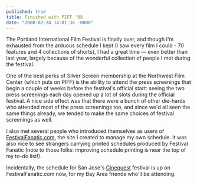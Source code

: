 ```yaml
---
published: true
title: Finished with PIFF '08
date: "2008-02-24 14:01:36 -0800"
---
```


The Portland International Film Festival is finally over, and though I'm
exhausted from the arduous schedule I kept (I saw every film I could - 70
features and 4 collections of shorts), I had a great time &mdash; even better
than last year, largely because of the wonderful collection of people I met
during the festival.<!--more-->

One of the best perks of Silver Screen membership at the Northwest Film Center
(which puts on PIFF) is the ability to attend the press screenings that begin
a couple of weeks before the festival's official start: seeing the two press
screenings each day opened up a lot of slots during the official festival.
A nice side effect was that there were a bunch of other die-hards who attended
most of the press screenings too, and since we'd all seen the same things
already, we tended to make the same choices of festival screenings as well.

I also met several people who introduced themselves as users of
<a href="http://festivalfanatic.com">FestivalFanatic.com,</a>
the site I created to manage my own schedule. It was also nice to see strangers
carrying printed schedules produced by Festival Fanatic (note to those folks:
improving schedule printing is near the top of my to-do list!).

Incidentally, the schedule for San Jose's
<a href="http://cinequest.org">Cinequest</a> festival is up
on FestivalFanatic.com now, for my Bay Area friends who'll be attending.
